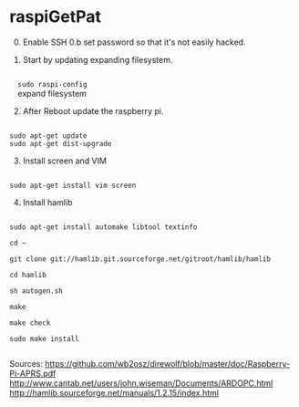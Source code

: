 # raspiGetPat
0. Enable SSH
0.b set password so that it's not easily hacked.

1. Start by updating expanding filesystem.
<code>
  sudo raspi-config
  </code>
expand filesystem

2. After Reboot update the raspberry pi.
<code>
sudo apt-get update
sudo apt-get dist-upgrade
</code>

3. Install screen and VIM
<code>
sudo apt-get install vim screen
</code>

4. Install hamlib
<code>
sudo apt-get install automake libtool textinfo<br>
cd ~<br>
git clone git://hamlib.git.sourceforge.net/gitroot/hamlib/hamlib<br>
cd hamlib<br>
sh autogen.sh<br>
make<br>
make check<br> 
sudo make install<br>
</code>

Sources:
https://github.com/wb2osz/direwolf/blob/master/doc/Raspberry-Pi-APRS.pdf
http://www.cantab.net/users/john.wiseman/Documents/ARDOPC.html
http://hamlib.sourceforge.net/manuals/1.2.15/index.html
